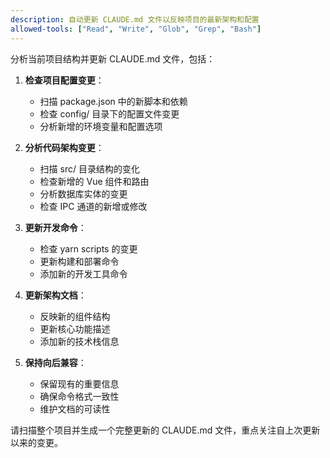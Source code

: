 ```yaml
---
description: 自动更新 CLAUDE.md 文件以反映项目的最新架构和配置
allowed-tools: ["Read", "Write", "Glob", "Grep", "Bash"]
---
```


分析当前项目结构并更新 CLAUDE.md 文件，包括：

1. **检查项目配置变更**：
   - 扫描 package.json 中的新脚本和依赖
   - 检查 config/ 目录下的配置文件变更
   - 分析新增的环境变量和配置选项

2. **分析代码架构变更**：
   - 扫描 src/ 目录结构的变化
   - 检查新增的 Vue 组件和路由
   - 分析数据库实体的变更
   - 检查 IPC 通道的新增或修改

3. **更新开发命令**：
   - 检查 yarn scripts 的变更
   - 更新构建和部署命令
   - 添加新的开发工具命令

4. **更新架构文档**：
   - 反映新的组件结构
   - 更新核心功能描述
   - 添加新的技术栈信息

5. **保持向后兼容**：
   - 保留现有的重要信息
   - 确保命令格式一致性
   - 维护文档的可读性

请扫描整个项目并生成一个完整更新的 CLAUDE.md 文件，重点关注自上次更新以来的变更。